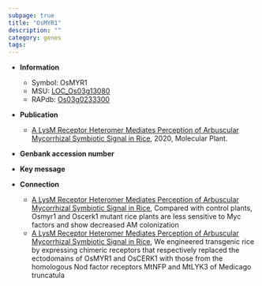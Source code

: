```yaml
---
subpage: true
title: "OsMYR1"
description: ""
category: genes
tags: 
---
```


* **Information**  
    + Symbol: OsMYR1  
    + MSU: [LOC_Os03g13080](http://rice.plantbiology.msu.edu/cgi-bin/ORF_infopage.cgi?orf=LOC_Os03g13080)  
    + RAPdb: [Os03g0233300](http://rapdb.dna.affrc.go.jp/viewer/gbrowse_details/irgsp1?name=Os03g0233300)  

* **Publication**  
    + [A LysM Receptor Heteromer Mediates Perception of Arbuscular Mycorrhizal Symbiotic Signal in Rice](http://www.ncbi.nlm.nih.gov/pubmed?term=A+LysM+Receptor+Heteromer+Mediates+Perception+of+Arbuscular+Mycorrhizal+Symbiotic+Signal+in+Rice%5BTitle%5D), 2020, Molecular Plant.

* **Genbank accession number**  

* **Key message**  

* **Connection**  
    + [A LysM Receptor Heteromer Mediates Perception of Arbuscular Mycorrhizal Symbiotic Signal in Rice](http://www.ncbi.nlm.nih.gov/pubmed?term=A+LysM+Receptor+Heteromer+Mediates+Perception+of+Arbuscular+Mycorrhizal+Symbiotic+Signal+in+Rice%5BTitle%5D),  Compared with control plants, Osmyr1 and Oscerk1 mutant rice plants are less sensitive to Myc factors and show decreased AM colonization
    + [A LysM Receptor Heteromer Mediates Perception of Arbuscular Mycorrhizal Symbiotic Signal in Rice](http://www.ncbi.nlm.nih.gov/pubmed?term=A+LysM+Receptor+Heteromer+Mediates+Perception+of+Arbuscular+Mycorrhizal+Symbiotic+Signal+in+Rice%5BTitle%5D),  We engineered transgenic rice by expressing chimeric receptors that respectively replaced the ectodomains of OsMYR1 and OsCERK1 with those from the homologous Nod factor receptors MtNFP and MtLYK3 of Medicago truncatula



